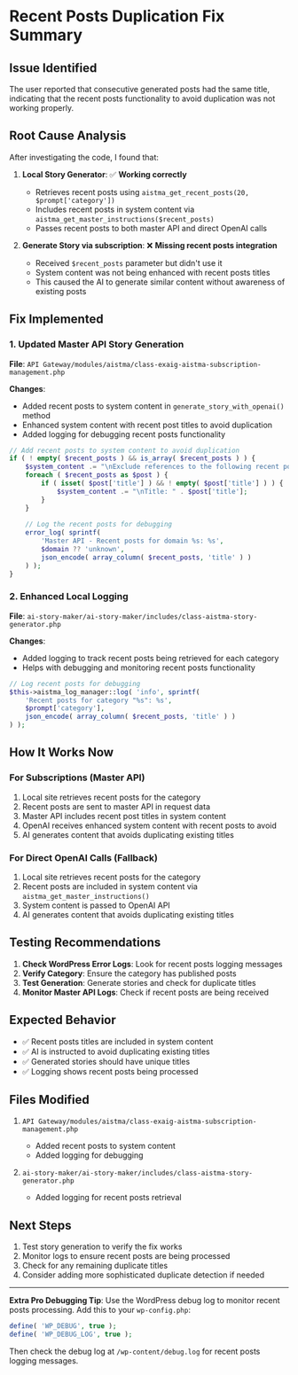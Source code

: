 # Recent Posts Duplication Fix Summary

## Issue Identified
The user reported that consecutive generated posts had the same title, indicating that the recent posts functionality to avoid duplication was not working properly.

## Root Cause Analysis
After investigating the code, I found that:

1. **Local Story Generator**: ✅ **Working correctly**
   - Retrieves recent posts using `aistma_get_recent_posts(20, $prompt['category'])`
   - Includes recent posts in system content via `aistma_get_master_instructions($recent_posts)`
   - Passes recent posts to both master API and direct OpenAI calls

2. **Generate Story via subscription**: ❌ **Missing recent posts integration**
   - Received `$recent_posts` parameter but didn't use it
   - System content was not being enhanced with recent posts titles
   - This caused the AI to generate similar content without awareness of existing posts

## Fix Implemented

### 1. Updated Master API Story Generation
**File**: `API Gateway/modules/aistma/class-exaig-aistma-subscription-management.php`

**Changes**:
- Added recent posts to system content in `generate_story_with_openai()` method
- Enhanced system content with recent post titles to avoid duplication
- Added logging for debugging recent posts functionality

```php
// Add recent posts to system content to avoid duplication
if ( ! empty( $recent_posts ) && is_array( $recent_posts ) ) {
    $system_content .= "\nExclude references to the following recent posts:";
    foreach ( $recent_posts as $post ) {
        if ( isset( $post['title'] ) && ! empty( $post['title'] ) ) {
            $system_content .= "\nTitle: " . $post['title'];
        }
    }
    
    // Log the recent posts for debugging
    error_log( sprintf(
        'Master API - Recent posts for domain %s: %s',
        $domain ?? 'unknown',
        json_encode( array_column( $recent_posts, 'title' ) )
    ) );
}
```

### 2. Enhanced Local Logging
**File**: `ai-story-maker/ai-story-maker/includes/class-aistma-story-generator.php`

**Changes**:
- Added logging to track recent posts being retrieved for each category
- Helps with debugging and monitoring recent posts functionality

```php
// Log recent posts for debugging
$this->aistma_log_manager::log( 'info', sprintf(
    'Recent posts for category "%s": %s',
    $prompt['category'],
    json_encode( array_column( $recent_posts, 'title' ) )
) );
```

## How It Works Now

### For Subscriptions (Master API)
1. Local site retrieves recent posts for the category
2. Recent posts are sent to master API in request data
3. Master API includes recent post titles in system content
4. OpenAI receives enhanced system content with recent posts to avoid
5. AI generates content that avoids duplicating existing titles

### For Direct OpenAI Calls (Fallback)
1. Local site retrieves recent posts for the category
2. Recent posts are included in system content via `aistma_get_master_instructions()`
3. System content is passed to OpenAI API
4. AI generates content that avoids duplicating existing titles

## Testing Recommendations

1. **Check WordPress Error Logs**: Look for recent posts logging messages
2. **Verify Category**: Ensure the category has published posts
3. **Test Generation**: Generate stories and check for duplicate titles
4. **Monitor Master API Logs**: Check if recent posts are being received

## Expected Behavior

- ✅ Recent posts titles are included in system content
- ✅ AI is instructed to avoid duplicating existing titles
- ✅ Generated stories should have unique titles
- ✅ Logging shows recent posts being processed

## Files Modified

1. `API Gateway/modules/aistma/class-exaig-aistma-subscription-management.php`
   - Added recent posts to system content
   - Added logging for debugging

2. `ai-story-maker/ai-story-maker/includes/class-aistma-story-generator.php`
   - Added logging for recent posts retrieval

## Next Steps

1. Test story generation to verify the fix works
2. Monitor logs to ensure recent posts are being processed
3. Check for any remaining duplicate titles
4. Consider adding more sophisticated duplicate detection if needed

---

**Extra Pro Debugging Tip**: Use the WordPress debug log to monitor recent posts processing. Add this to your `wp-config.php`:
```php
define( 'WP_DEBUG', true );
define( 'WP_DEBUG_LOG', true );
```

Then check the debug log at `/wp-content/debug.log` for recent posts logging messages. 